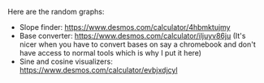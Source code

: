 Here are the random graphs: <br/>
- Slope finder: https://www.desmos.com/calculator/4hbmktujmy
- Base converter: https://www.desmos.com/calculator/iljuyv86ju (It's nicer when you have to convert bases on say a chromebook and don't have access to normal tools which is why I put it here)
- Sine and cosine visualizers: https://www.desmos.com/calculator/evbjxdjcyl
